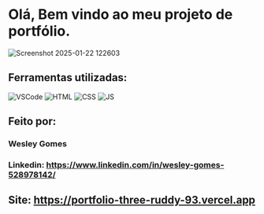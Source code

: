 # Olá, Bem vindo ao meu projeto de portfólio.

![Screenshot 2025-01-22 122603](https://github.com/user-attachments/assets/d94d5e38-a8b8-4af4-9dde-adc86822a82a)



## Ferramentas utilizadas:

<td><img alt="VSCode" src="https://img.shields.io/badge/Visual%20Studio%20Code-0078d7.svg?style=for-the-badge&logo=visual-studio-code&logoColor=white"/></td>
        <td><img alt="HTML" src="https://img.shields.io/badge/HTML-239120?style=for-the-badge&logo=html5&logoColor=white"/></td>
        <td><img alt="CSS" src="https://img.shields.io/badge/CSS-239120?&style=for-the-badge&logo=css3&logoColor=white"/></td>
        <td><img alt="JS"src="https://img.shields.io/badge/javascript-%23323330.svg?style=for-the-badge&logo=javascript&logoColor=%23F7DF1E"/></td>

## Feito por:

### Wesley Gomes

### Linkedin: https://www.linkedin.com/in/wesley-gomes-528978142/

## Site: https://portfolio-three-ruddy-93.vercel.app
